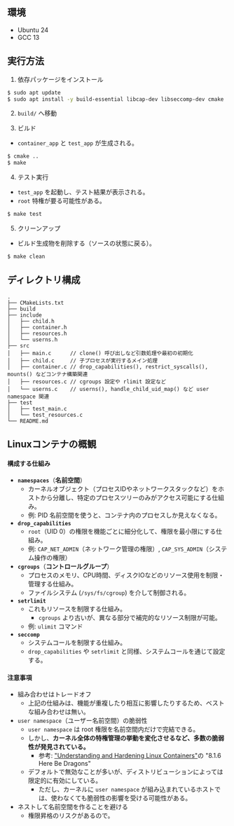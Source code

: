 ## 環境
- Ubuntu 24
- GCC 13

## 実行方法

1.  依存パッケージをインストール
```sh
$ sudo apt update
$ sudo apt install -y build-essential libcap-dev libseccomp-dev cmake
```

2. `build/` へ移動

3. ビルド
  - `container_app` と `test_app` が生成される。
```sh
$ cmake ..
$ make
```

4. テスト実行
  - `test_app` を起動し、テスト結果が表示される。
  - `root` 特権が要る可能性がある。
```sh
$ make test
```

5. クリーンアップ
  - ビルド生成物を削除する（ソースの状態に戻る）。
```sh
$ make clean
```

## ディレクトリ構成

```
.
├── CMakeLists.txt
├── build
├── include
│   ├── child.h
│   ├── container.h
│   ├── resources.h
│   └── userns.h
├── src
│   ├── main.c      // clone() 呼び出しなど引数処理や最初の初期化
│   ├── child.c     // 子プロセスが実行するメイン処理
│   ├── container.c // drop_capabilities(), restrict_syscalls(), mounts() などコンテナ構築関連
│   ├── resources.c // cgroups 設定や rlimit 設定など
│   └── userns.c    // userns(), handle_child_uid_map() など user namespace 関連
├── test
│   ├── test_main.c
│   └── test_resources.c
└── README.md
```

## Linuxコンテナの概観

#### 構成する仕組み

- **`namespaces`**（**名前空間**）
  - カーネルオブジェクト（プロセスIDやネットワークスタックなど）をホストから分離し、特定のプロセスツリーのみがアクセス可能にする仕組み。
  - 例: PID 名前空間を使うと、コンテナ内のプロセスしか見えなくなる。
- **`drop_capabilities`**
  - `root`（UID 0）の権限を機能ごとに細分化して、権限を最小限にする仕組み。
  - 例: `CAP_NET_ADMIN`（ネットワーク管理の権限）, `CAP_SYS_ADMIN`（システム操作の権限）
- **`cgroups`**（**コントロールグループ**）
  - プロセスのメモリ、CPU時間、ディスクIOなどのリソース使用を制限・管理する仕組み。
  - ファイルシステム (`/sys/fs/cgroup`) を介して制御される。
- **`setrlimit`**
  - これもリソースを制限する仕組み。
    - `cgroups` より古いが、異なる部分で補完的なリソース制限が可能。
  - 例: `ulimit` コマンド
- **`seccomp`**
  - システムコールを制限する仕組み。
  - `drop_capabilities` や `setrlimit` と同様、システムコールを通じて設定する。

#### 注意事項

- 組み合わせはトレードオフ
  - 上記の仕組みは、機能が重複したり相互に影響したりするため、ベストな組み合わせは無い。
- `user namespace`（ユーザー名前空間）の脆弱性
  - `user namespace` は root 権限を名前空間内だけで完結できる。
  - しかし、**カーネル全体の特権管理の挙動を変化させるなど、多数の脆弱性が発見されている。**
    - 参考: 
["Understanding and Hardening Linux Containers"](https://www.nccgroup.com/media/eoxggcfy/_ncc_group_understanding_hardening_linux_containers-1-1.pdf)の "8.1.6 Here Be Dragons" 
  - デフォルトで無効なことが多いが、ディストリビューションによっては限定的に有効にしている。
    - ただし、カーネルに `user namespace` が組み込まれているホストでは、使わなくても脆弱性の影響を受ける可能性がある。
- ネストして名前空間を作ることを避ける
  - 権限昇格のリスクがあるので。
